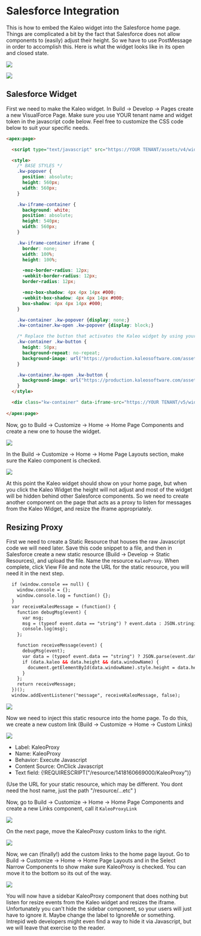 # Salesforce Integration

This is how to embed the Kaleo widget into the Salesforce home page. Things are complicated a bit by the fact that Salesforce does not allow components to (easily) adjust their height. So we have to use PostMessage in order to accomplish this. Here is what the widget looks like in its open and closed state.

![](/images/SF-KaleoWidgetClosed.jpg)

![](/images/SF-KaleoWidgetOpen.jpg)


## Salesforce Widget

First we need to make the Kaleo widget. In Build -> Develop -> Pages create a new VisualForce Page. Make sure you use YOUR tenant name and widget token in the javascript code below. Feel free to customize the CSS code below to suit your specific needs.

``` html
<apex:page>

  <script type="text/javascript" src="https://YOUR TENANT/assets/v4/widgets/injector.js" async defer></script>

  <style>
    /* BASE STYLES */
    .kw-popover {
      position: absolute;
      height: 560px;
      width: 560px;
    }

    .kw-iframe-container {
      background: white;
      position: absolute;
      height: 540px;
      width: 560px;
    }

    .kw-iframe-container iframe {
      border: none;
      width: 100%;
      height: 100%;

      -moz-border-radius: 12px;
      -webkit-border-radius: 12px;
      border-radius: 12px;

      -moz-box-shadow: 4px 4px 14px #000;
      -webkit-box-shadow: 4px 4px 14px #000;
      box-shadow: 4px 4px 14px #000;
    }

    .kw-container .kw-popover {display: none;}
    .kw-container.kw-open .kw-popover {display: block;}

    /* Replace the button that activates the Kaleo widget by using your own custom image here */
    .kw-container .kw-button {
      height: 50px;
      background-repeat: no-repeat;
      background-image: url("https://production.kaleosoftware.com/assets/widgets/placeholder-closed.png");
    }

    .kw-container.kw-open .kw-button {
      background-image: url("https://production.kaleosoftware.com/assets/widgets/placeholder-open-2.png");
    }
  </style>

  <div class="kw-container" data-iframe-src="https://YOUR TENANT/v5/widget" data-show-spinner="true"></div>
  
</apex:page>
```

Now, go to Build -> Customize -> Home -> Home Page Components and create a new one to house the widget.

![](/images/SF-HomePageComponent.jpg)

In the Build -> Customize -> Home -> Home Page Layouts section, make sure the Kaleo component is checked.

![](/images/SF-HomeLayout.jpg)

At this point the Kaleo widget should show on your home page, but when you click the Kaleo Widget the height will not adjust and most of the widget will be hidden behind other Salesforce components. So we need to create another component on the page that acts as a proxy to listen for messages from the Kaleo Widget, and resize the iframe appropriately.


## Resizing Proxy

First we need to create a Static Resource that houses the raw Javascript code we will need later.  Save this code snippet to a file, and then in Salesforce create a new static resource (Build -> Develop -> Static Resources), and upload the file. Name the resource `KaleoProxy`. When complete, click View File and note the URL for the static resource, you will need it in the next step.

```html
  if (window.console == null) {
    window.console = {};
    window.console.log = function() {};
  }
  var receiveKaleoMessage = (function() {
    function debugMsg(event) {
      var msg;
      msg = (typeof event.data == "string") ? event.data : JSON.stringify(event.data);
      console.log(msg);
    };

    function receiveMessage(event) {
      debugMsg(event);
      var data = (typeof event.data == "string") ? JSON.parse(event.data) : event.data;
      if (data.kaleo && data.height && data.windowName) {
        document.getElementById(data.windowName).style.height = data.height + "px";
      }
    };
    return receiveMessage;
  })();
  window.addEventListener("message", receiveKaleoMessage, false);
```

![](/images/SF-StaticResourceCode.jpg)

Now we need to inject this static resource into the home page. To do this, we create a new custom link (Build -> Customize -> Home -> Custom Links)

![](/images/SF-CustomLinkScript.jpg)

* Label: KaleoProxy
* Name: KaleoProxy
* Behavior: Execute Javascript
* Content Source: OnClick Javascript
* Text field: {!REQUIRESCRIPT("/resource/1418160669000/KaleoProxy")}

(Use the URL for your static resource, which may be different. You dont need the host name, just the path "/resource/...etc" )

Now, go to Build -> Customize -> Home -> Home Page Components and create a new Links component, call it `KaleoProxyLink`

![](/images/SF-NewCustomLink.jpg)

On the next page, move the KaleoProxy custom links to the right.

![](/images/SF-NewCustomLink2.jpg)

Now, we can (finally!) add the custom links to the home page layout. Go to Build -> Customize -> Home -> Home Page Layouts and in the Select Narrow Components to show make sure KaleoProxy is checked. You can move it to the bottom so its out of the way.

![](/images/SF-Sidebar.jpg)

You will now have a sidebar KaleoProxy component that does nothing but listen for resize events from the Kaleo widget and resizes the iframe. Unfortunately you can't hide the sidebar component, so your users will just have to ignore it. Maybe change the label to IgnoreMe or something.  Intrepid web developers might even find a way to hide it via Javascript, but we will leave that exercise to the reader.
